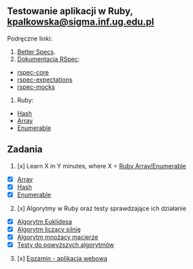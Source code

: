 ## Testowanie aplikacji w Ruby, kpalkowska@sigma.inf.ug.edu.pl


Podręczne linki:

1. [Better Specs](http://betterspecs.org/).
1. [Dokumentacja RSpec](http://rspec.info/):
  - [rspec-core](https://github.com/rspec/rspec-core)
  - [rspec-expectations](https://github.com/rspec/rspec-expectations)
  - [rspec-mocks](https://github.com/rspec/rspec-mocks)
1. Ruby:
  - [Hash](http://ruby-doc.org/core-2.2.3/Hash.html)
  - [Array](http://ruby-doc.org/core-2.2.3/Array.html)
  - [Enumerable](http://ruby-doc.org/core-2.2.3/Enumerable.html)


## Zadania

1. [x] Learn X in Y minutes, where X = [Ruby Array/Enumerable](/)
  - [x] [Array](ruby.md#tablice)
  - [x] [Hash](ruby.md#hashe)
  - [x] [Enumerable](ruby.md#enumerable)
2. [x] Algorytmy w Ruby oraz testy sprawdzające ich działanie
  - [x] [Algorytm Euklidesa](/lib/euklides.rb)
  - [x] [Algorytm liczący silnię](/lib/silnia.rb)
  - [x] [Algorytm mnożący macierze](/lib/matrix_multiply.rb)
  - [x] [Testy do powyższych algorytmów](/spec)
3. [x] [Egzamin - aplikacja webowa](/Egzamin)
